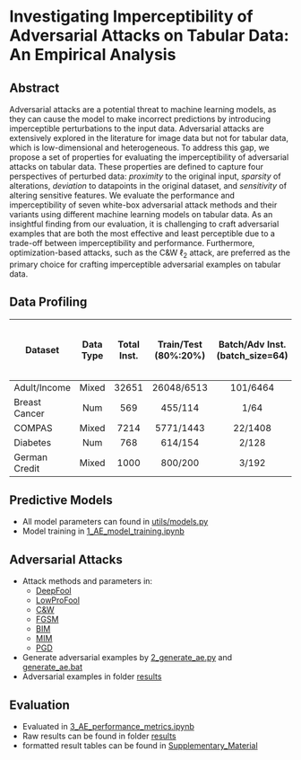 # Investigating Imperceptibility of Adversarial Attacks on Tabular Data: An Empirical Analysis


## Abstract

Adversarial attacks are a potential threat to machine learning models, as they can cause the model to make incorrect predictions by introducing imperceptible perturbations to the input data. Adversarial attacks are extensively explored in the literature for image data but not for tabular data, which is low-dimensional and heterogeneous. To address this gap, we propose a set of properties for evaluating the imperceptibility of adversarial attacks on tabular data. These properties are defined to capture four perspectives of perturbed data: *proximity* to the original input, *sparsity* of alterations, *deviation* to datapoints in the original dataset, and *sensitivity* of altering sensitive features. We evaluate the performance and imperceptibility of seven white-box adversarial attack methods and their variants using different machine learning models on tabular data. As an insightful finding from our evaluation, it is challenging to craft adversarial examples that are both the most effective and least perceptible due to a trade-off between imperceptibility and performance. Furthermore, optimization-based attacks, such as the C\&W $\ell_2$ attack, are preferred as the primary choice for crafting imperceptible adversarial examples on tabular data.


## Data Profiling

| Dataset       	| Data Type 	| Total Inst. 	| Train/Test<br>(80%:20%) 	| Batch/Adv Inst.<br>(batch_size=64) 	| Total Feat. 	| Categorical Feat. 	| Numerical Feat. 	| Total Categorical Feat.<br>after One Hot Enc. 	|
|---------------	|:---------:	|:-----------:	|:-----------------------:	|:----------------------------------:	|:-----------:	|:-----------------:	|:---------------:	|:---------------------------------------------:	|
| Adult/Income  	|   Mixed   	|    32651    	|        26048/6513       	|              101/6464              	|     12      	|         8         	|        4        	|                       98                      	|
| Breast Cancer 	|    Num    	|     569     	|         455/114         	|                1/64                	|      30     	|         0         	|        30       	|                       0                       	|
| COMPAS        	|   Mixed   	|     7214    	|        5771/1443        	|               22/1408              	|      11     	|         7         	|        4        	|                       19                      	|
| Diabetes      	|    Num    	|     768     	|         614/154         	|                2/128               	|      8      	|         0         	|        8        	|                       0                       	|
| German Credit 	|   Mixed   	|     1000    	|         800/200         	|                3/192               	|      20     	|         15        	|        5        	|                       58                      	|


## Predictive Models

- All model parameters can found in [utils/models.py](./utils/models.py)
- Model training in [1_AE_model_training.ipynb](./1_AE_model_training.ipynb)

## Adversarial Attacks

- Attack methods and parameters in:
    - [DeepFool](./utils/deepfool.py)
    - [LowProFool](./utils/lowprofool.py)
    - [C&W](./utils/carlini.py)
    - [FGSM](./utils/fgsm.py)
    - [BIM](./utils/bim.py)
    - [MIM](./utils/mim.py)
    - [PGD](./utils/pgd.py)
- Generate adversarial examples by [2_generate_ae.py](./2_generate_ae.py) and [generate_ae.bat](./generate_ae.bat)
- Adversarial examples in folder [results](./results/)

## Evaluation

- Evaluated in [3_AE_performance_metrics.ipynb](./3_AE_performance_metrics.ipynb)
- Raw results can be found in folder [results](./results/)
- formatted result tables can be found in [Supplementary_Material](./Supplementary_Material.pdf)
